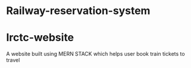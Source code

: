 # Railway-reservation-system

# Irctc-website
A website built using MERN STACK which helps user book train tickets to travel
